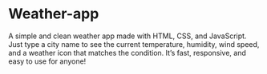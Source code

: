 # Weather-app
A simple and clean weather app made with HTML, CSS, and JavaScript. Just type a city name to see the current temperature, humidity, wind speed, and a weather icon that matches the condition. It’s fast, responsive, and easy to use for anyone!
